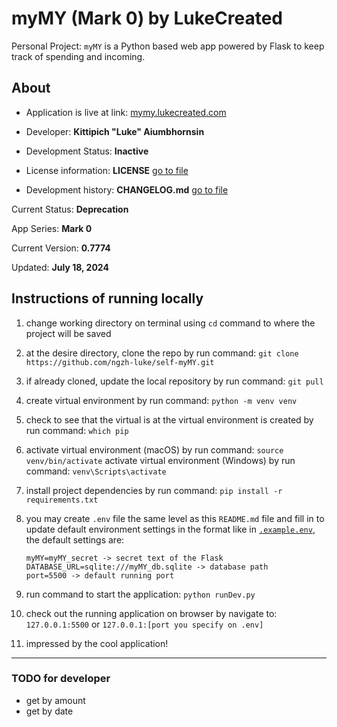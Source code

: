 # myMY (Mark 0) by LukeCreated

Personal Project: `myMY` is a Python based web app powered by Flask to keep track of spending and incoming.

## About

- Application is live at link: [mymy.lukecreated.com](https://mymy.lukecreated.com)

- Developer: **Kittipich "Luke" Aiumbhornsin**

- Development Status: **Inactive**

- License information: **LICENSE** [go to file](../LICENSE)

- Development history: **CHANGELOG.md** [go to file](../CHANGELOG.md)

Current Status: **Deprecation**

App Series: **Mark 0**

Current Version: **0.7774**

Updated: **July 18, 2024**

## Instructions of running locally

1. change working directory on terminal using `cd` command to where the project will be saved

2. at the desire directory, clone the repo by run command:
`git clone https://github.com/ngzh-luke/self-myMY.git`

3. if already cloned, update the local repository by run command:
`git pull`

4. create virtual environment by run command:
`python -m venv venv`

5. check to see that the virtual is at the virtual environment is created by run command: `which pip`

6. activate virtual environment (macOS) by run command:
`source venv/bin/activate`
activate virtual environment (Windows) by run command: `venv\Scripts\activate`

7. install project dependencies by run command:
`pip install -r requirements.txt`

8. you may create `.env` file the same level as this `README.md` file and fill in to update default environment settings in the format like in [`.example.env`](.example.env), the default settings are:

    ```.env
    myMY=myMY_secret -> secret text of the Flask
    DATABASE_URL=sqlite:///myMY_db.sqlite -> database path
    port=5500 -> default running port
    ```

9. run command to start the application:
`python runDev.py`

10. check out the running application on browser by navigate to: `127.0.0.1:5500` or `127.0.0.1:[port you specify on .env]`

11. impressed by the cool application!

---

### TODO for developer

- get by amount
- get by date
